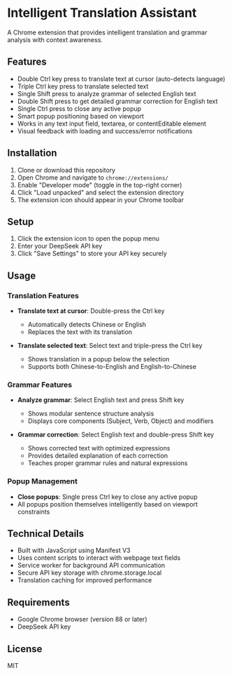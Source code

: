 # Intelligent Translation Assistant

A Chrome extension that provides intelligent translation and grammar analysis with context awareness.

## Features

- Double Ctrl key press to translate text at cursor (auto-detects language)
- Triple Ctrl key press to translate selected text
- Single Shift press to analyze grammar of selected English text
- Double Shift press to get detailed grammar correction for English text
- Single Ctrl press to close any active popup
- Smart popup positioning based on viewport
- Works in any text input field, textarea, or contentEditable element
- Visual feedback with loading and success/error notifications

## Installation

1. Clone or download this repository
2. Open Chrome and navigate to `chrome://extensions/`
3. Enable "Developer mode" (toggle in the top-right corner)
4. Click "Load unpacked" and select the extension directory
5. The extension icon should appear in your Chrome toolbar

## Setup

1. Click the extension icon to open the popup menu
2. Enter your DeepSeek API key
3. Click "Save Settings" to store your API key securely

## Usage

### Translation Features

- **Translate text at cursor**: Double-press the Ctrl key
  - Automatically detects Chinese or English
  - Replaces the text with its translation

- **Translate selected text**: Select text and triple-press the Ctrl key
  - Shows translation in a popup below the selection
  - Supports both Chinese-to-English and English-to-Chinese

### Grammar Features

- **Analyze grammar**: Select English text and press Shift key
  - Shows modular sentence structure analysis
  - Displays core components (Subject, Verb, Object) and modifiers

- **Grammar correction**: Select English text and double-press Shift key
  - Shows corrected text with optimized expressions
  - Provides detailed explanation of each correction
  - Teaches proper grammar rules and natural expressions

### Popup Management

- **Close popups**: Single press Ctrl key to close any active popup
- All popups position themselves intelligently based on viewport constraints

## Technical Details

- Built with JavaScript using Manifest V3
- Uses content scripts to interact with webpage text fields
- Service worker for background API communication
- Secure API key storage with chrome.storage.local
- Translation caching for improved performance

## Requirements

- Google Chrome browser (version 88 or later)
- DeepSeek API key

## License

MIT 